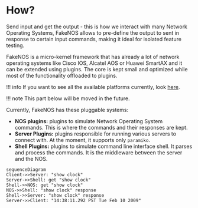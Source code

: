 # How?

Send input and get the output - this is how we interact with many Network Operating Systems, FakeNOS allows to pre-define the output to sent in response to certain input commands, making it ideal for isolated feature testing.

FakeNOS is a micro-kernel framework that has already a lot of network operating systems like Cisco IOS, Alcatel AOS or Huawei SmartAX and it can be extended using plugins. The core is kept small and optimized while most of the functionality offloaded to plugins.

!!! info
    If you want to see all the available platforms currently, look [here](../platforms.md).


!!! note
    This part below will be moved in the future.

Currently, FakeNOS has these pluggable systems:

- **NOS plugins:** plugins to simulate Network Operating System commands. This is where the commands and their responses are kept.
- **Server Plugins:** plugins responsible for running various servers to connect with. At the moment, it supports only `paramiko`.
- **Shell Plugins:** plugins to simulate command line interface shell. It parses and process the commands. It is the middleware between the server and the NOS.

``` mermaid
sequenceDiagram
Client->>Server: "show clock"
Server->>Shell: get "show clock"
Shell->>NOS: get "show clock"
NOS->>Shell: "show clock" response
Shell->>Server: "show clock" response
Server->>Client: "14:38:11.292 PST Tue Feb 10 2009"
```
